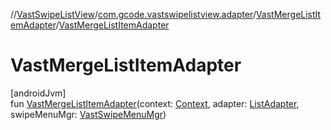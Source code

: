 //[VastSwipeListView](../../../index.md)/[com.gcode.vastswipelistview.adapter](../index.md)/[VastMergeListItemAdapter](index.md)/[VastMergeListItemAdapter](-vast-merge-list-item-adapter.md)

# VastMergeListItemAdapter

[androidJvm]\
fun [VastMergeListItemAdapter](-vast-merge-list-item-adapter.md)(context: [Context](https://developer.android.com/reference/kotlin/android/content/Context.html), adapter: [ListAdapter](https://developer.android.com/reference/kotlin/android/widget/ListAdapter.html), swipeMenuMgr: [VastSwipeMenuMgr](../../com.gcode.vastswipelistview/-vast-swipe-menu-mgr/index.md))
